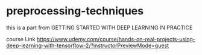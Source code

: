 # preprocessing-techniques

this is a part from GETTING STARTED WITH DEEP LEARNING IN PRACTICE

course Link https://www.udemy.com/course/hands-on-real-projects-using-deep-learning-with-tensorflow-2/?instructorPreviewMode=guest
